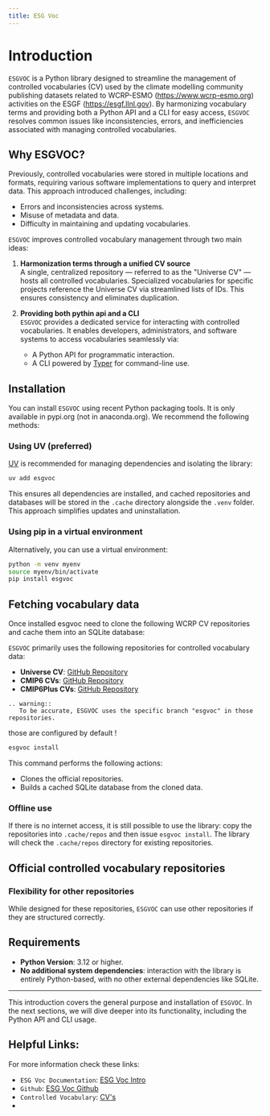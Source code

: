 ```yaml
---
title: ESG Voc
---
```


# Introduction 

`ESGVOC` is a Python library designed to streamline the management of controlled vocabularies (CV) used by the climate modelling community publishing datasets related to WCRP-ESMO (https://www.wcrp-esmo.org) activities on the ESGF (https://esgf.llnl.gov). By harmonizing vocabulary terms and providing both a Python API and a CLI for easy access, `ESGVOC` resolves common issues like inconsistencies, errors, and inefficiencies associated with managing controlled vocabularies.

## Why ESGVOC?


Previously, controlled vocabularies were stored in multiple locations and formats, requiring various software implementations to query and interpret data. This approach introduced challenges, including:

- Errors and inconsistencies across systems.
- Misuse of metadata and data.
- Difficulty in maintaining and updating vocabularies.

`ESGVOC` improves controlled vocabulary management through two main ideas:

1. **Harmonization terms through a unified CV source**  
   A single, centralized repository — referred to as the "Universe CV" — hosts all controlled vocabularies. Specialized vocabularies for specific projects reference the Universe CV via streamlined lists of IDs. This ensures consistency and eliminates duplication.

2. **Providing both pythin api and a CLI**  
   `ESGVOC` provides a dedicated service for interacting with controlled vocabularies. It enables developers, administrators, and software systems to access vocabularies seamlessly via:
   - A Python API for programmatic interaction.
   - A CLI powered by [Typer](https://typer.tiangolo.com/) for command-line use.

## Installation

You can install `ESGVOC` using recent Python packaging tools. It is only available in pypi.org (not in anaconda.org). We recommend the following methods:

### Using UV (preferred)

[UV](https://docs.astral.sh/uv/) is recommended for managing dependencies and isolating the library:

```bash
uv add esgvoc
```

This ensures all dependencies are installed, and cached repositories and databases will be stored in the `.cache` directory alongside the `.venv` folder. This approach simplifies updates and uninstallation.

### Using pip in a virtual environment
Alternatively, you can use a virtual environment:

```bash
python -m venv myenv
source myenv/bin/activate
pip install esgvoc
```

## Fetching vocabulary data

Once installed esgvoc need to clone the following WCRP CV repositories and cache them into an SQLite database:  


`ESGVOC` primarily uses the following repositories for controlled vocabulary data:

- **Universe CV**: [GitHub Repository](https://github.com/WCRP-CMIP/WCRP-universe/tree/esgvoc)
- **CMIP6 CVs**: [GitHub Repository](https://github.com/WCRP-CMIP/CMIP6_CVs/tree/esgvoc)
- **CMIP6Plus CVs**: [GitHub Repository](https://github.com/WCRP-CMIP/CMIP6Plus_CVs/tree/esgvoc)


```{eval-rst}
.. warning::
   To be accurate, ESGVOC uses the specific branch "esgvoc" in those repositories.
```

those are configured by default !

```bash
esgvoc install
```

This command performs the following actions:
- Clones the official repositories.
- Builds a cached SQLite database from the cloned data.

### Offline use
If there is no internet access, it is still possible to use the library: copy the repositories into `.cache/repos` and then issue `esgvoc install`. The library will check the `.cache/repos` directory for existing repositories.

## Official controlled vocabulary repositories

### Flexibility for other repositories
While designed for these repositories, `ESGVOC` can use other repositories if they are structured correctly.

## Requirements

- **Python Version**: 3.12 or higher.
- **No additional system dependencies**: interaction with the library is entirely Python-based, with no other external dependencies like SQLite.

---

This introduction covers the general purpose and installation of `ESGVOC`. In the next sections, we will dive deeper into its functionality, including the Python API and CLI usage.

## Helpful Links:
For more information check these links:
* `ESG Voc Documentation`: [ESG Voc Intro](https://esgf.github.io/esgf-vocab/user/introduction.html)
* `Github`: [ESG Voc Github](https://github.com/ESGF/esgf-vocab)
* `Controlled Vocabulary`: [CV's](https://esgf.github.io/esgf-vocab/user/terms.html)
* 